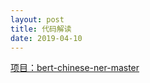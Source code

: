```yaml
---
layout: post
title: 代码解读
date: 2019-04-10
---  
```

[项目：bert-chinese-ner-master](https://github.com/ProHiryu/bert-chinese-ner)
